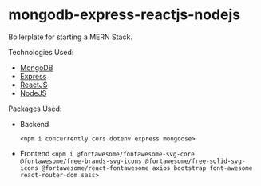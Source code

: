 ﻿# mongodb-express-reactjs-nodejs

Boilerplate for starting a MERN Stack.

Technologies Used:

- [MongoDB](https://www.mongodb.com/)
- [Express](https://expressjs.com/)
- [ReactJS](https://reactjs.org/)
- [NodeJS](https://nodejs.org/)

Packages Used:

- Backend

  `<npm i concurrently cors dotenv express mongoose>`

- Frontend
  `<npm i @fortawesome/fontawesome-svg-core @fortawesome/free-brands-svg-icons @fortawesome/free-solid-svg-icons @fortawesome/react-fontawesome axios bootstrap font-awesome react-router-dom sass>`
